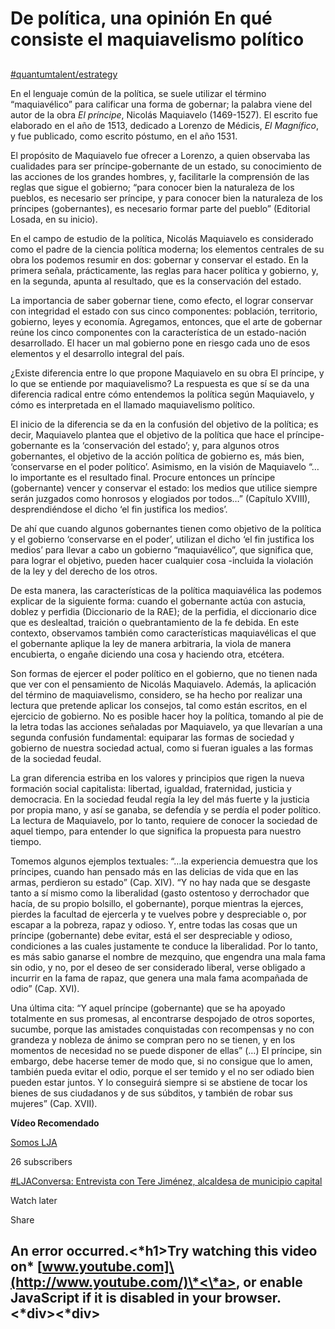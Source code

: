 # De política, una opinión En qué consiste el maquiavelismo político

##

[#quantumtalent/estrategy](bear://x-callback-url/open-tag?name=quantumtalent/estrategy)

En el lenguaje común de la política, se suele utilizar el término “maquiavélico” para calificar una forma de gobernar; la palabra viene del autor de la obra _El príncipe_, Nicolás Maquiavelo (1469-1527). El escrito fue elaborado en el año de 1513, dedicado a Lorenzo de Médicis, _El Magnífico_, y fue publicado, como escrito póstumo, en el año 1531.

El propósito de Maquiavelo fue ofrecer a Lorenzo, a quien observaba las cualidades para ser príncipe-gobernante de un estado, su conocimiento de las acciones de los grandes hombres, y, facilitarle la comprensión de las reglas que sigue el gobierno; “para conocer bien la naturaleza de los pueblos, es necesario ser príncipe, y para conocer bien la naturaleza de los príncipes (gobernantes), es necesario formar parte del pueblo” (Editorial Losada, en su inicio).

En el campo de estudio de la política, Nicolás Maquiavelo es considerado como el padre de la ciencia política moderna; los elementos centrales de su obra los podemos resumir en dos: gobernar y conservar el estado. En la primera señala, prácticamente, las reglas para hacer política y gobierno, y, en la segunda, apunta al resultado, que es la conservación del estado.

La importancia de saber gobernar tiene, como efecto, el lograr conservar con integridad el estado con sus cinco componentes: población, territorio, gobierno, leyes y economía. Agregamos, entonces, que el arte de gobernar reúne los cinco componentes con la característica de un estado-nación desarrollado. El hacer un mal gobierno pone en riesgo cada uno de esos elementos y el desarrollo integral del país.

¿Existe diferencia entre lo que propone Maquiavelo en su obra El príncipe, y lo que se entiende por maquiavelismo? La respuesta es que sí se da una diferencia radical entre cómo entendemos la política según Maquiavelo, y cómo es interpretada en el llamado maquiavelismo político.

El inicio de la diferencia se da en la confusión del objetivo de la política; es decir, Maquiavelo plantea que el objetivo de la política que hace el príncipe-gobernante es la ‘conservación del estado’; y, para algunos otros gobernantes, el objetivo de la acción política de gobierno es, más bien, ‘conservarse en el poder político’. Asimismo, en la visión de Maquiavelo “…lo importante es el resultado final. Procure entonces un príncipe (gobernante) vencer y conservar el estado: los medios que utilice siempre serán juzgados como honrosos y elogiados por todos…” (Capítulo XVIII), desprendiéndose el dicho ‘el fin justifica los medios’.

De ahí que cuando algunos gobernantes tienen como objetivo de la política y el gobierno ‘conservarse en el poder’, utilizan el dicho ‘el fin justifica los medios’ para llevar a cabo un gobierno “maquiavélico”, que significa que, para lograr el objetivo, pueden hacer cualquier cosa -incluida la violación de la ley y del derecho de los otros.

De esta manera, las características de la política maquiavélica las podemos explicar de la siguiente forma: cuando el gobernante actúa con astucia, doblez y perfidia (Diccionario de la RAE); de la perfidia, el diccionario dice que es deslealtad, traición o quebrantamiento de la fe debida. En este contexto, observamos también como características maquiavélicas el que el gobernante aplique la ley de manera arbitraria, la viola de manera encubierta, o engañe diciendo una cosa y haciendo otra, etcétera.

Son formas de ejercer el poder político en el gobierno, que no tienen nada que ver con el pensamiento de Nicolás Maquiavelo. Además, la aplicación del término de maquiavelismo, considero, se ha hecho por realizar una lectura que pretende aplicar los consejos, tal como están escritos, en el ejercicio de gobierno. No es posible hacer hoy la política, tomando al pie de la letra todas las acciones señaladas por Maquiavelo, ya que llevarían a una segunda confusión fundamental: equiparar las formas de sociedad y gobierno de nuestra sociedad actual, como si fueran iguales a las formas de la sociedad feudal.

La gran diferencia estriba en los valores y principios que rigen la nueva formación social capitalista: libertad, igualdad, fraternidad, justicia y democracia. En la sociedad feudal regía la ley del más fuerte y la justicia por propia mano, y así se ganaba, se defendía y se perdía el poder político. La lectura de Maquiavelo, por lo tanto, requiere de conocer la sociedad de aquel tiempo, para entender lo que significa la propuesta para nuestro tiempo.

Tomemos algunos ejemplos textuales: “…la experiencia demuestra que los príncipes, cuando han pensado más en las delicias de vida que en las armas, perdieron su estado” (Cap. XIV). “Y no hay nada que se desgaste tanto a sí mismo como la liberalidad (gasto ostentoso y derrochador que hacía, de su propio bolsillo, el gobernante), porque mientras la ejerces, pierdes la facultad de ejercerla y te vuelves pobre y despreciable o, por escapar a la pobreza, rapaz y odioso. Y, entre todas las cosas que un príncipe (gobernante) debe evitar, está el ser despreciable y odioso, condiciones a las cuales justamente te conduce la liberalidad. Por lo tanto, es más sabio ganarse el nombre de mezquino, que engendra una mala fama sin odio, y no, por el deseo de ser considerado liberal, verse obligado a incurrir en la fama de rapaz, que genera una mala fama acompañada de odio” (Cap. XVI).

Una última cita: “Y aquel príncipe (gobernante) que se ha apoyado totalmente en sus promesas, al encontrarse despojado de otros soportes, sucumbe, porque las amistades conquistadas con recompensas y no con grandeza y nobleza de ánimo se compran pero no se tienen, y en los momentos de necesidad no se puede disponer de ellas” (…) El príncipe, sin embargo, debe hacerse temer de modo que, si no consigue que lo amen, también pueda evitar el odio, porque el ser temido y el no ser odiado bien pueden estar juntos. Y lo conseguirá siempre si se abstiene de tocar los bienes de sus ciudadanos y de sus súbditos, y también de robar sus mujeres” (Cap. XVII).

**Vídeo Recomendado**

[Somos LJA](https://www.youtube.com/channel/UCGn9CpRjWH-7qjuPNLbP2Eg?feature=emb\_ch\_name\_ex)

26 subscribers

[#LJAConversa: Entrevista con Tere Jiménez, alcaldesa de municipio capital](https://www.youtube.com/watch?v=ZxD3oH1c\_tU)

Watch later

Share

## An error occurred.<\*h1>Try watching this video on\* \[www.youtube.com]\(http://www.youtube.com/)\*<\*a>, or enable JavaScript if it is disabled in your browser.<\*div><\*div>
